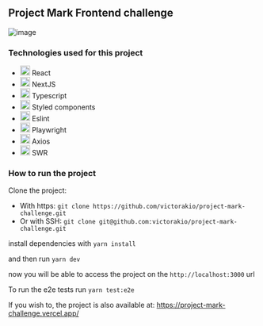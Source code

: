 ## Project Mark Frontend challenge

![image](https://github.com/victorakio/project-mark-challenge/assets/36519906/23acc17a-29dc-4b03-a50d-8eaca62b1c99)

### Technologies used for this project

- <img src="https://user-images.githubusercontent.com/25181517/183897015-94a058a6-b86e-4e42-a37f-bf92061753e5.png" height="20"> React
- <img src="https://github.com/marwin1991/profile-technology-icons/assets/136815194/5f8c622c-c217-4649-b0a9-7e0ee24bd704" height="20"> NextJS 
- <img src="https://user-images.githubusercontent.com/25181517/183890598-19a0ac2d-e88a-4005-a8df-1ee36782fde1.png" height="20"> Typescript
- <img src="https://raw.githubusercontent.com/styled-components/brand/master/styled-components.png" height="20"> Styled components
- <img src="https://avatars.githubusercontent.com/u/6019716?s=48&v=4" height="20"> Eslint
- <img src="https://avatars.githubusercontent.com/u/89237858?s=48&v=4" height="20"> Playwright
- <img src="https://camo.githubusercontent.com/272811d860f3fab0dd8ff0690e2ca36afbf0c96ad44100b8d42dfdce8511679b/68747470733a2f2f6178696f732d687474702e636f6d2f6173736574732f6c6f676f2e737667" height="20" width="20"> Axios
- <img src="https://images.velog.io/images/hyunjoong/post/50b4c287-3f24-4f70-91a4-800738933fc2/image.png" height="20" width="20"> SWR

### How to run the project

Clone the project:

- With https: `git clone https://github.com/victorakio/project-mark-challenge.git`
- Or with SSH: `git clone git@github.com:victorakio/project-mark-challenge.git`

install dependencies with `yarn install`

and then run `yarn dev`

now you will be able to access the project on the `http://localhost:3000` url

To run the e2e tests run `yarn test:e2e`

If you wish to, the project is also available at: https://project-mark-challenge.vercel.app/
